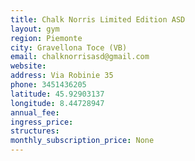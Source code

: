 ```yaml
---
title: Chalk Norris Limited Edition ASD
layout: gym
region: Piemonte
city: Gravellona Toce (VB)
email: chalknorrisasd@gmail.com
website: 
address: Via Robinie 35
phone: 3451436205
latitude: 45.92903137
longitude: 8.44728947
annual_fee: 
ingress_price: 
structures: 
monthly_subscription_price: None
---
```


